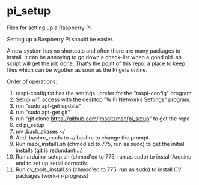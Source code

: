 # pi_setup
Files for setting up a Raspberry Pi

Setting up a Raspberry Pi should be easier.

A new system has no shortcuts and often there are many packages to install. It can be annoying to go down a check-list when a good old .sh script will get the job done. That's the point of this repo: a place to keep files which can be wgotten as soon as the Pi gets online.

Order of operations:

1. raspi-config.txt has the settings I prefer for the "raspi-config" program.
2. Setup wifi access with the desktop "WiFi Networks Settings" program.
3. run "sudo apt-get update"
4. run "sudo apt-get git"
5. run "git clone https://github.com/jmsaltzman/pi_setup" to get the repo
6. cd pi_setup
7. mv .bash_aliases ~/
8. Add .bashrc_mods to ~/.bashrc to change the prompt.
9. Run raspi_install1.sh (chmod'ed to 775, run as sudo) to get the initial installs (git is redundant...:)
10. Run arduino_setup.sh (chmod'ed to 775, run as sudo) to install Arduino and to set up serial correctly.
11. Run cv_tools_install.sh (chmod'ed to 775, run as sudo) to install CV packages (work-in-progress)




